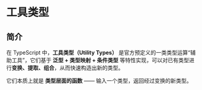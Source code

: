 # 工具类型

## 简介

在 TypeScript 中，**工具类型（Utility Types）** 是官方预定义的一类类型运算“辅助工具”，它们基于 **泛型 + 类型映射 + 条件类型** 等特性实现，可以对已有类型进行**变换、提取、组合**，从而快速构造出新的类型。

它们本质上就是 **类型层面的函数** —— 输入一个类型，返回经过变换的新类型。
